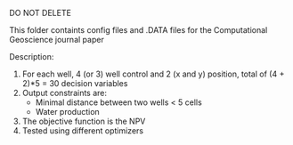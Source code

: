 DO NOT DELETE

This folder containts config files and .DATA files for the Computational Geoscience journal paper

Description:
1. For each well, 4 (or 3) well control and 2 (x and y) position, total of (4 + 2)*5 = 30 decision variables
2. Output constraints are: 
    - Minimal distance between two wells < 5 cells
    - Water production
3. The objective function is the NPV
4. Tested using different optimizers